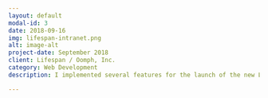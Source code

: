 ```yaml
---
layout: default
modal-id: 3
date: 2018-09-16
img: lifespan-intranet.png
alt: image-alt
project-date: September 2018
client: Lifespan / Oomph, Inc.
category: Web Development
description: I implemented several features for the launch of the new Lifespan Intranet, including custom Drupal modules, a user-editable content type for the Homepage Hero slideshow, and a Policy Search using Apache Solr search facets.

---
```

